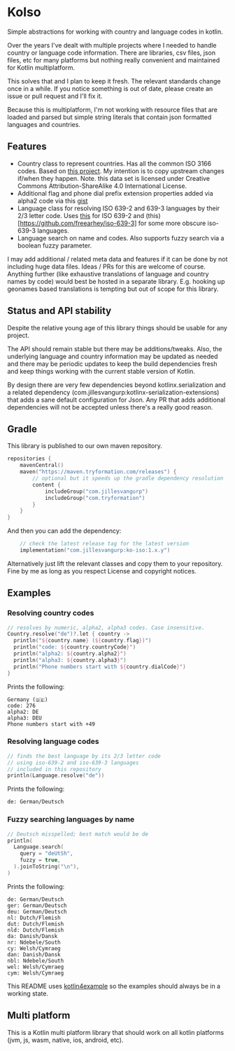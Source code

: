 # KoIso

Simple abstractions for working with country and language codes in kotlin.

Over the years I've dealt with multiple projects where I needed to handle country or language code information. There are libraries, csv files, json files, etc for many platforms but nothing really convenient and maintained for Kotlin multiplatform. 

This solves that and I plan to keep it fresh. The relevant standards change once in a while. If you notice something is out of date, please create an issue or pull request and I'll fix it.

Because this is multiplatform, I'm not working with resource files that are loaded and parsed but simple string literals that contain json formatted languages and countries.

## Features

- Country class to represent countries. Has all the common ISO 3166 codes. Based on [this project](https://github.com/lukes/ISO-3166-Countries-with-Regional-Codes). My intention is to copy upstream changes if/when they happen. Note. this data set is licensed under Creative Commons Attribution-ShareAlike 4.0 International License. 
- Additional flag and phone dial prefix extension properties added via alpha2 code via this [gist](https://gist.github.com/devhammed/78cfbee0c36dfdaa4fce7e79c0d39208)
- Language class for resolving ISO 639-2 and 639-3 languages by their 2/3 letter code. Uses [this](https://github.com/freearhey/iso-639-3/blob/master/index.json) for ISO 639-2 and (this)[https://github.com/freearhey/iso-639-3] for some more obscure iso-639-3 languages.
- Language search on name and codes. Also supports fuzzy search via a boolean fuzzy parameter. 

I may add additional / related meta data and features if it can be done by not including huge data files. Ideas / PRs for this are welcome of course. Anything further (like exhaustive translations of language and country names by code) would best be hosted in a separate library. E.g. hooking up geonames based translations is tempting but out of scope for this library.

## Status and API stability

Despite the relative young age of this library things should be usable for any project. 

The API should remain stable but there may be additions/tweaks. Also, the underlying language and country information may be updated as needed and there may be periodic updates to keep the build dependencies fresh and keep things working with the current stable version of Kotlin.

By design there are very few dependencies beyond kotlinx.serialization and a related dependency (com.jillesvangurp:kotlinx-serialization-extensions) that adds a sane default configuration for Json. Any PR that adds additional dependencies will not be accepted unless there's a really good reason.

## Gradle

This library is published to our own maven repository.

```kotlin
repositories {
    mavenCentral()
    maven("https://maven.tryformation.com/releases") {
        // optional but it speeds up the gradle dependency resolution
        content {
            includeGroup("com.jillesvangurp")
            includeGroup("com.tryformation")
        }
    }
}
```

And then you can add the dependency:

```kotlin
    // check the latest release tag for the latest version
    implementation("com.jillesvangurp:ko-iso:1.x.y")
```

Alternatively just lift the relevant classes and copy them to your repository. Fine by me as long as you respect License and copyright notices. 

## Examples

### Resolving country codes

```kotlin
// resolves by numeric, alpha2, alpha3 codes. Case insensitive.
Country.resolve("de")?.let { country ->
  println("${country.name} (${country.flag})")
  println("code: ${country.countryCode}")
  println("alpha2: ${country.alpha2}")
  println("alpha3: ${country.alpha3}")
  println("Phone numbers start with ${country.dialCode}")
}
```

Prints the following:

```text
Germany (🇩🇪)
code: 276
alpha2: DE
alpha3: DEU
Phone numbers start with +49
```

### Resolving language codes

```kotlin
// finds the best language by its 2/3 letter code
// using iso-639-2 and iso-639-3 languages
// included in this repository
println(Language.resolve("de"))
```

Prints the following:

```text
de: German/Deutsch
```

### Fuzzy searching languages by name

```kotlin
// Deutsch misspelled; best match would be de
println(
  Language.search(
    query = "deUtSh",
    fuzzy = true,
  ).joinToString("\n"),
)
```

Prints the following:

```text
de: German/Deutsch
ger: German/Deutsch
deu: German/Deutsch
nl: Dutch/Flemish
dut: Dutch/Flemish
nld: Dutch/Flemish
da: Danish/Dansk
nr: Ndebele/South
cy: Welsh/Cymraeg
dan: Danish/Dansk
nbl: Ndebele/South
wel: Welsh/Cymraeg
cym: Welsh/Cymraeg
```

This README uses [kotlin4example](https://github.com/jillesvangurp/kotlin4example) so the examples should always be in a working state.   

## Multi platform

This is a Kotlin multi platform library that should work on all kotlin platforms (jvm, js, wasm, native, ios, android, etc).

